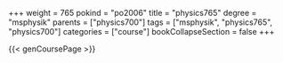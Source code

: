 +++
weight = 765
pokind = "po2006"
title = "physics765"
degree = "msphysik"
parents = ["physics700"]
tags = ["msphysik", "physics765", "physics700"]
categories = ["course"]
bookCollapseSection = false
+++

{{< genCoursePage >}}
